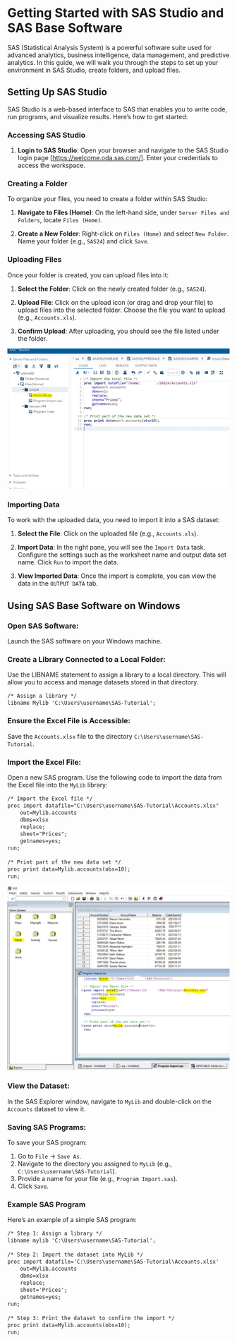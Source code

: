 # Getting Started with SAS Studio and SAS Base Software

SAS (Statistical Analysis System) is a powerful software suite used for advanced analytics, business intelligence, data management, and predictive analytics. In this guide, we will walk you through the steps to set up your environment in SAS Studio, create folders, and upload files.

## Setting Up SAS Studio

SAS Studio is a web-based interface to SAS that enables you to write code, run programs, and visualize results. Here’s how to get started:

### Accessing SAS Studio

1. **Login to SAS Studio**:
   Open your browser and navigate to the SAS Studio login page [https://welcome.oda.sas.com/]. Enter your credentials to access the workspace.

### Creating a Folder

To organize your files, you need to create a folder within SAS Studio:

1. **Navigate to Files (Home)**:
   On the left-hand side, under `Server Files and Folders`, locate `Files (Home)`.

2. **Create a New Folder**:
   Right-click on `Files (Home)` and select `New Folder`. Name your folder (e.g., `SAS24`) and click `Save`.

### Uploading Files

Once your folder is created, you can upload files into it:

1. **Select the Folder**:
   Click on the newly created folder (e.g., `SAS24`).

2. **Upload File**:
   Click on the upload icon (or drag and drop your file) to upload files into the selected folder. Choose the file you want to upload (e.g., `Accounts.xls`).

3. **Confirm Upload**:
   After uploading, you should see the file listed under the folder.

![Uploading Files in SAS Studio](screenshots/sas_studio_import.JPG)

### Importing Data

To work with the uploaded data, you need to import it into a SAS dataset:

1. **Select the File**:
   Click on the uploaded file (e.g., `Accounts.xls`).

2. **Import Data**:
   In the right pane, you will see the `Import Data` task. Configure the settings such as the worksheet name and output data set name. Click `Run` to import the data.

3. **View Imported Data**:
   Once the import is complete, you can view the data in the `OUTPUT DATA` tab.



## Using SAS Base Software on Windows

### Open SAS Software:
Launch the SAS software on your Windows machine.

### Create a Library Connected to a Local Folder:
Use the LIBNAME statement to assign a library to a local directory. This will allow you to access and manage datasets stored in that directory.

```sas
/* Assign a library */
libname Mylib 'C:\Users\username\SAS-Tutorial';
```
### Ensure the Excel File is Accessible:
Save the `Accounts.xlsx` file to the directory `C:\Users\username\SAS-Tutorial`.

### Import the Excel File:
Open a new SAS program. Use the following code to import the data from the Excel file into the `MyLib` library:

```sas
/* Import the Excel file */
proc import datafile="C:\Users\username\SAS-Tutorial\Accounts.xlsx"
    out=Mylib.accounts
    dbms=xlsx
    replace;
    sheet="Prices";
    getnames=yes;
run;

/* Print part of the new data set */
proc print data=Mylib.accounts(obs=10);
run;
```
![Uploading Files in SAS Base](screenshots/sas_base_import.JPG)

### View the Dataset:
In the SAS Explorer window, navigate to `MyLib` and double-click on the `Accounts` dataset to view it.

### Saving SAS Programs:
To save your SAS program:
1. Go to `File` -> `Save As`.
2. Navigate to the directory you assigned to `MyLib` (e.g., `C:\Users\username\SAS-Tutorial`).
3. Provide a name for your file (e.g., `Program Import.sas`).
4. Click `Save`.

### Example SAS Program
Here’s an example of a simple SAS program:

```sas
/* Step 1: Assign a library */
libname mylib 'C:\Users\username\SAS-Tutorial';

/* Step 2: Import the dataset into MyLib */
proc import datafile='C:\Users\username\SAS-Tutorial\Accounts.xlsx'
    out=Mylib.accounts
    dbms=xlsx
    replace;
    sheet='Prices';
    getnames=yes;
run;

/* Step 3: Print the dataset to confirm the import */
proc print data=Mylib.accounts(obs=10);
run;
```
